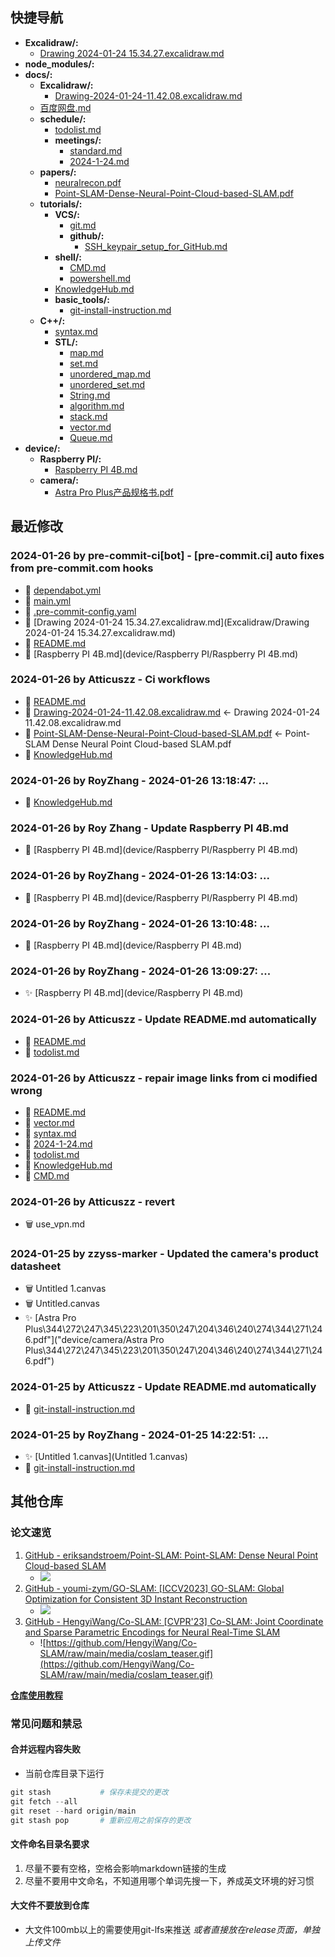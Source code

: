 ## 快捷导航
- **Excalidraw/:**
  - [Drawing 2024-01-24 15.34.27.excalidraw.md](Excalidraw/Drawing-2024-01-24-15.34.27.excalidraw.md)
- **node_modules/:**
- **docs/:**
  - **Excalidraw/:**
    - [Drawing-2024-01-24-11.42.08.excalidraw.md](docs/Excalidraw/Drawing-2024-01-24-11.42.08.excalidraw.md)
  - [百度网盘.md](docs/百度网盘.md)
  - **schedule/:**
    - [todolist.md](docs/schedule/todolist.md)
    - **meetings/:**
      - [standard.md](docs/schedule/meetings/standard.md)
      - [2024-1-24.md](docs/schedule/meetings/2024-1-24.md)
  - **papers/:**
    - [neuralrecon.pdf](docs/papers/neuralrecon.pdf)
    - [Point-SLAM-Dense-Neural-Point-Cloud-based-SLAM.pdf](docs/papers/Point-SLAM-Dense-Neural-Point-Cloud-based-SLAM.pdf)
  - **tutorials/:**
    - **VCS/:**
      - [git.md](docs/tutorials/VCS/git.md)
      - **github/:**
        - [SSH_keypair_setup_for_GitHub.md](docs/tutorials/VCS/github/SSH_keypair_setup_for_GitHub.md)
    - **shell/:**
      - [CMD.md](docs/tutorials/shell/CMD.md)
      - [powershell.md](docs/tutorials/shell/powershell.md)
    - [KnowledgeHub.md](docs/tutorials/KnowledgeHub.md)
    - **basic_tools/:**
      - [git-install-instruction.md](docs/tutorials/basic_tools/git-install-instruction.md)
  - **C++/:**
    - [syntax.md](docs/C++/syntax.md)
    - **STL/:**
      - [map.md](docs/C++/STL/map.md)
      - [set.md](docs/C++/STL/set.md)
      - [unordered_map.md](docs/C++/STL/unordered_map.md)
      - [unordered_set.md](docs/C++/STL/unordered_set.md)
      - [String.md](docs/C++/STL/String.md)
      - [algorithm.md](docs/C++/STL/algorithm.md)
      - [stack.md](docs/C++/STL/stack.md)
      - [vector.md](docs/C++/STL/vector.md)
      - [Queue.md](docs/C++/STL/Queue.md)
- **device/:**
  - **Raspberry PI/:**
    - [Raspberry PI 4B.md](device/Raspberry-PI/Raspberry-PI-4B.md)
  - **camera/:**
    - [Astra Pro Plus产品规格书.pdf](device/camera/Astra-Pro-Plus产品规格书.pdf)
## 最近修改
### 2024-01-26 by pre-commit-ci[bot] - [pre-commit.ci] auto fixes from pre-commit.com hooks
- 🔨 [dependabot.yml](.github/dependabot.yml)
- 🔨 [main.yml](.github/workflows/main.yml)
- 🔨 [.pre-commit-config.yaml](.pre-commit-config.yaml)
- 🔨 [Drawing 2024-01-24 15.34.27.excalidraw.md](Excalidraw/Drawing 2024-01-24 15.34.27.excalidraw.md)
- 🔨 [README.md](README.md)
- 🔨 [Raspberry PI 4B.md](device/Raspberry PI/Raspberry PI 4B.md)
### 2024-01-26 by Atticuszz - Ci workflows
- 🔨 [README.md](README.md)
- 🚚 [Drawing-2024-01-24-11.42.08.excalidraw.md](docs/Excalidraw/Drawing-2024-01-24-11.42.08.excalidraw.md) <- Drawing 2024-01-24 11.42.08.excalidraw.md
- 🚚 [Point-SLAM-Dense-Neural-Point-Cloud-based-SLAM.pdf](docs/papers/Point-SLAM-Dense-Neural-Point-Cloud-based-SLAM.pdf) <- Point-SLAM Dense Neural Point Cloud-based SLAM.pdf
- 🔨 [KnowledgeHub.md](docs/tutorials/KnowledgeHub.md)
### 2024-01-26 by RoyZhang - 2024-01-26 13:18:47: ...
- 🔨 [KnowledgeHub.md](docs/tutorials/KnowledgeHub.md)
### 2024-01-26 by Roy Zhang - Update Raspberry PI 4B.md
- 🔨 [Raspberry PI 4B.md](device/Raspberry PI/Raspberry PI 4B.md)
### 2024-01-26 by RoyZhang - 2024-01-26 13:14:03: ...
- 🔨 [Raspberry PI 4B.md](device/Raspberry PI/Raspberry PI 4B.md)
### 2024-01-26 by RoyZhang - 2024-01-26 13:10:48: ...
- 🔨 [Raspberry PI 4B.md](device/Raspberry PI 4B.md)
### 2024-01-26 by RoyZhang - 2024-01-26 13:09:27: ...
- ✨ [Raspberry PI 4B.md](device/Raspberry PI 4B.md)
### 2024-01-26 by Atticuszz - Update README.md automatically
- 🔨 [README.md](README.md)
- 🔨 [todolist.md](docs/schedule/todolist.md)
### 2024-01-26 by Atticuszz - repair image links from ci modified wrong
- 🔨 [README.md](README.md)
- 🔨 [vector.md](docs/C++/STL/vector.md)
- 🔨 [syntax.md](docs/C++/syntax.md)
- 🔨 [2024-1-24.md](docs/schedule/meetings/2024-1-24.md)
- 🔨 [todolist.md](docs/schedule/todolist.md)
- 🔨 [KnowledgeHub.md](docs/tutorials/KnowledgeHub.md)
- 🔨 [CMD.md](docs/tutorials/shell/CMD.md)
### 2024-01-26 by Atticuszz - revert
- 🗑️ use_vpn.md
### 2024-01-25 by zzyss-marker - Updated the camera's product datasheet
- 🗑️ Untitled 1.canvas
- 🗑️ Untitled.canvas
- ✨ [Astra Pro Plus\344\272\247\345\223\201\350\247\204\346\240\274\344\271\246.pdf"]("device/camera/Astra Pro Plus\344\272\247\345\223\201\350\247\204\346\240\274\344\271\246.pdf")
### 2024-01-25 by Atticuszz - Update README.md automatically
- 🔨 [git-install-instruction.md](docs/tutorials/basic_tools/git-install-instruction.md)
### 2024-01-25 by RoyZhang - 2024-01-25 14:22:51: ...
- ✨ [Untitled 1.canvas](Untitled 1.canvas)
- 🔨 [git-install-instruction.md](docs/tutorials/basic_tools/git-install-instruction.md)
## 其他仓库

### 论文速览

1. [GitHub - eriksandstroem/Point-SLAM: Point-SLAM: Dense Neural Point Cloud-based SLAM](https://github.com/eriksandstroem/Point-SLAM)
   - ![](https://github.com/eriksandstroem/Point-SLAM/raw/main/media/office_4.gif)
2. [GitHub - youmi-zym/GO-SLAM: [ICCV2023] GO-SLAM: Global Optimization for Consistent 3D Instant Reconstruction](https://github.com/youmi-zym/GO-SLAM)
   - ![](https://github.com/youmi-zym/GO-SLAM/raw/main/images/comparison.png)
3. [GitHub - HengyiWang/Co-SLAM: [CVPR'23] Co-SLAM: Joint Coordinate and Sparse Parametric Encodings for Neural Real-Time SLAM](https://github.com/HengyiWang/Co-SLAM)
   - ![https://github.com/HengyiWang/Co-SLAM/raw/main/media/coslam_teaser.gif](https://github.com/HengyiWang/Co-SLAM/raw/main/media/coslam_teaser.gif)

**[仓库使用教程](docs/tutorials/KnowledgeHub.md)**

### 常见问题和禁忌

#### 合并远程内容失败

- 当前仓库目录下运行

```PowerShell
git stash           # 保存未提交的更改
git fetch --all
git reset --hard origin/main
git stash pop       # 重新应用之前保存的更改
```

#### 文件命名目录名要求

1. 尽量不要有空格，空格会影响markdown链接的生成
2. 尽量不要用中文命名，不知道用哪个单词先搜一下，养成英文环境的好习惯

#### 大文件不要放到仓库

- 大文件100mb以上的需要使用git-lfs来推送 _或者直接放在release页面，单独上传文件_
